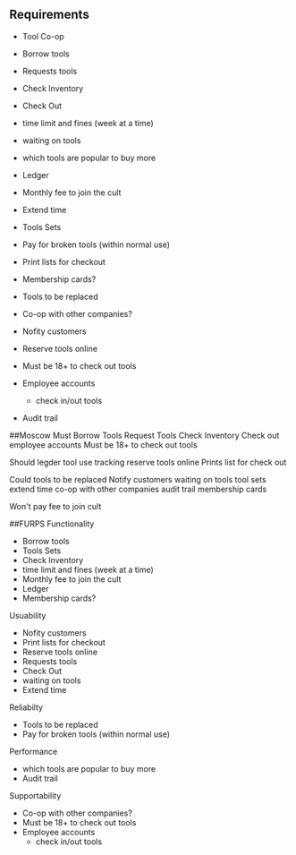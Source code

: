 ## Requirements

* Tool Co-op
* Borrow tools
* Requests tools
* Check Inventory
* Check Out
* time limit and fines (week at a time)
* waiting on tools
* which tools are popular to buy more
* Ledger
* Monthly fee to join the cult
* Extend time
* Tools Sets
* Pay for broken tools (within normal use)
* Print lists for checkout
* Membership cards?
* Tools to be replaced
* Co-op with other companies?
* Nofity customers
* Reserve tools online
* Must be 18+ to check out tools
* Employee accounts
  * check in/out tools
  
* Audit trail

##Moscow
Must
Borrow Tools
Request Tools
Check Inventory
Check out
employee accounts
Must be 18+ to check out tools

Should
legder
tool use tracking
reserve tools online
Prints list for check out

Could
tools to be replaced
Notify customers
waiting on tools
tool sets
extend time
co-op with other companies
audit trail
membership cards

Won't
pay fee to join cult

##FURPS
Functionality
* Borrow tools
* Tools Sets
* Check Inventory
* time limit and fines (week at a time)
* Monthly fee to join the cult
* Ledger
* Membership cards?
  

Usuability
* Nofity customers
* Print lists for checkout
* Reserve tools online
* Requests tools
* Check Out
* waiting on tools
* Extend time

Reliabilty
* Tools to be replaced
* Pay for broken tools (within normal use)

Performance
* which tools are popular to buy more
* Audit trail

Supportability
* Co-op with other companies?
* Must be 18+ to check out tools
* Employee accounts
  * check in/out tools
